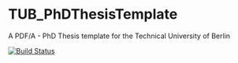 # TUB_PhDThesisTemplate
A PDF/A - PhD Thesis template for the Technical University of Berlin

[![Build Status](https://travis-ci.org/holgern/TUB_PhDThesisTemplate.svg?branch=master)](https://travis-ci.org/holgern/TUB_PhDThesisTemplate)